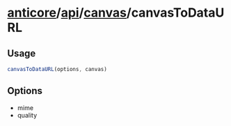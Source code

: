 # [anticore](../../../../../#reference)/[api](../../#reference)/[canvas](../#reference)/<a name="reference">canvasToDataURL</a>

## Usage

```js
canvasToDataURL(options, canvas)
```

## Options

* mime
* quality